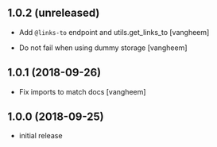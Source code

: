 ## 1.0.2 (unreleased)

- Add `@links-to` endpoint and utils.get_links_to
  [vangheem]

- Do not fail when using dummy storage
  [vangheem]

## 1.0.1 (2018-09-26)

- Fix imports to match docs
  [vangheem]


## 1.0.0 (2018-09-25)

- initial release
